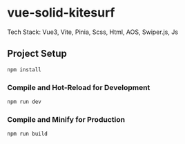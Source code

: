 # vue-solid-kitesurf

Tech Stack: Vue3, Vite, Pinia, Scss, Html, AOS, Swiper.js, Js

## Project Setup

```sh
npm install
```

### Compile and Hot-Reload for Development

```sh
npm run dev
```

### Compile and Minify for Production

```sh
npm run build
```